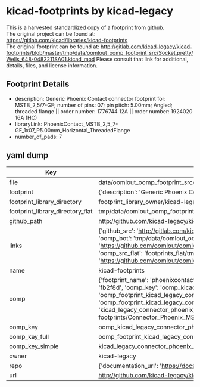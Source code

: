 # kicad-footprints by kicad-legacy  
This is a harvested standardized copy of a footprint from github.  
The original project can be found at:  
https://gitlab.com/kicad/libraries/kicad-footprints  
The original footprint can be found at:
http://gitlab.com/kicad-legacy/kicad-footprints/blob/master/tmp/data/oomlout_oomp_footprint_src/Socket.pretty/Wells_648-0482211SA01.kicad_mod
Please consult that link for additional, details, files, and license information.  
## Footprint Details
* description: Generic Phoenix Contact connector footprint for: MSTB_2,5/7-GF; number of pins: 07; pin pitch: 5.00mm; Angled; threaded flange || order number: 1776744 12A || order number: 1924020 16A (HC)  
* libraryLink: PhoenixContact_MSTB_2,5_7-GF_1x07_P5.00mm_Horizontal_ThreadedFlange  
* number_of_pads: 7  
## yaml dump  
| Key | Value |  
| --- | --- |  
| file | data/oomlout_oomp_footprint_src/kicad-footprints/Connector_Phoenix_MSTB.pretty/PhoenixContact_MSTB_2,5_7-GF_1x07_P5.00mm_Horizontal_ThreadedFlange.kicad_mod |  
| footprint | {'description': 'Generic Phoenix Contact connector footprint for: MSTB_2,5/7-GF; number of pins: 07; pin pitch: 5.00mm; Angled; threaded flange || order number: 1776744 12A || order number: 1924020 16A (HC)', 'libraryLink': 'PhoenixContact_MSTB_2,5_7-GF_1x07_P5.00mm_Horizontal_ThreadedFlange', 'number_of_pads': 7} |  
| footprint_library_directory | footprint_library_owner/kicad-legacy_kicad-footprints |  
| footprint_library_directory_flat | tmp/data/oomlout_oomp_footprint_src/footprints_flat/kicad_legacy_connector_phoenix_mstb_phoenixcontact_mstb_2,5_7_gf_1x07_p5_00mm_horizontal_threadedflange/working |  
| github_path | http://github.com/kicad-legacy/kicad-footprints/blob/master/tmp/data/oomlout_oomp_footprint_src/Connector_Phoenix_MSTB.pretty/PhoenixContact_MSTB_2,5_7-GF_1x07_P5.00mm_Horizontal_ThreadedFlange.kicad_mod |  
| links | {'github_src': 'http://gitlab.com/kicad-legacy/kicad-footprints/blob/master/tmp/data/oomlout_oomp_footprint_src/Socket.pretty/Wells_648-0482211SA01.kicad_mod', 'github_src_repo': 'https://gitlab.com/kicad/libraries/kicad-footprints', 'oomp_bot': 'tmp/data/oomlout_oomp_footprint_src/footprints/kicad_legacy_connector_phoenix_mstb_phoenixcontact_mstb_2,5_7_gf_1x07_p5_00mm_horizontal_threadedflange/working', 'oomp_bot_github': 'https://github.com/oomlout/oomlout_oomp_footprint_bot/tree/main/tmp/data/oomlout_oomp_footprint_src/footprints/kicad_legacy_connector_phoenix_mstb_phoenixcontact_mstb_2,5_7_gf_1x07_p5_00mm_horizontal_threadedflange/working', 'oomp_src_flat': 'footprints_flat/tmp/data/oomlout_oomp_footprint_src/footprints_flat/kicad_legacy_connector_phoenix_mstb_phoenixcontact_mstb_2,5_7_gf_1x07_p5_00mm_horizontal_threadedflange/working', 'oomp_src_flat_github': 'https://github.com/oomlout/oomlout_oomp_footprint_src/tree/main/tmp/data/oomlout_oomp_footprint_src/footprints_flat/kicad_legacy_connector_phoenix_mstb_phoenixcontact_mstb_2,5_7_gf_1x07_p5_00mm_horizontal_threadedflange/working'} |  
| name | kicad-footprints |  
| oomp | {'footprint_name': 'phoenixcontact_mstb_2,5_7_gf_1x07_p5_00mm_horizontal_threadedflange', 'library_name': 'connector_phoenix_mstb', 'md5': 'fb2f8d3581478aafa21f61a30c0f0c8a', 'md5_10': 'fb2f8d3581', 'md5_5': 'fb2f8', 'md5_6': 'fb2f8d', 'oomp_key': 'oomp_kicad_legacy_connector_phoenix_mstb_phoenixcontact_mstb_2,5_7_gf_1x07_p5_00mm_horizontal_threadedflange', 'oomp_key_extra': 'oomp_footprint_kicad_legacy_connector_phoenix_mstb_phoenixcontact_mstb_2,5_7_gf_1x07_p5_00mm_horizontal_threadedflange', 'oomp_key_full': 'oomp_footprint_kicad_legacy_connector_phoenix_mstb_phoenixcontact_mstb_2,5_7_gf_1x07_p5_00mm_horizontal_threadedflange_fb2f8d', 'oomp_key_simple': 'kicad_legacy_connector_phoenix_mstb_phoenixcontact_mstb_2,5_7_gf_1x07_p5_00mm_horizontal_threadedflange', 'original_filename': 'data/oomlout_oomp_footprint_src/kicad-footprints/Connector_Phoenix_MSTB.pretty/PhoenixContact_MSTB_2,5_7-GF_1x07_P5.00mm_Horizontal_ThreadedFlange.kicad_mod', 'owner_name': 'kicad_legacy'} |  
| oomp_key | oomp_kicad_legacy_connector_phoenix_mstb_phoenixcontact_mstb_2,5_7_gf_1x07_p5_00mm_horizontal_threadedflange |  
| oomp_key_full | oomp_footprint_kicad_legacy_connector_phoenix_mstb_phoenixcontact_mstb_2,5_7_gf_1x07_p5_00mm_horizontal_threadedflange |  
| oomp_key_simple | kicad_legacy_connector_phoenix_mstb_phoenixcontact_mstb_2,5_7_gf_1x07_p5_00mm_horizontal_threadedflange |  
| owner | kicad-legacy |  
| repo | {'documentation_url': 'https://docs.github.com/rest/repos/repos#get-a-repository', 'message': 'Not Found'} |  
| url | http://github.com/kicad-legacy/kicad-footprints |  

